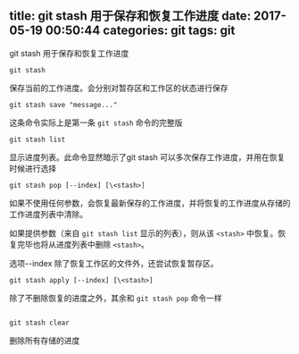 title: git stash 用于保存和恢复工作进度
date: 2017-05-19 00:50:44
categories: git
tags: git
---
git stash 用于保存和恢复工作进度
<!--more-->

```shell
git stash
```

保存当前的工作进度。会分别对暂存区和工作区的状态进行保存

```shell
git stash save "message..."
```

这条命令实际上是第一条 `git stash` 命令的完整版

```shell
git stash list
```

显示进度列表。此命令显然暗示了git stash 可以多次保存工作进度，并用在恢复时候进行选择

```shell
git stash pop [--index] [\<stash>]
```

如果不使用任何参数，会恢复最新保存的工作进度，并将恢复的工作进度从存储的工作进度列表中清除。

如果提供<stash>参数（来自 `git stash list` 显示的列表），则从该 `<stash>` 中恢复。恢复完毕也将从进度列表中删除 `<stash>`。

选项--index 除了恢复工作区的文件外，还尝试恢复暂存区。

```shell
git stash apply [--index] [\<stash>]
```

除了不删除恢复的进度之外，其余和 `git stash pop` 命令一样

```shell

git stash clear
```

删除所有存储的进度


